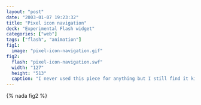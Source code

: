 ```yaml
---
layout: "post"
date: "2003-01-07 19:23:32"
title: "Pixel icon navigation"
deck: "Experimental Flash widget"
categories: ["web"]
tags: ["flash", "animation"]
fig1:
  image: "pixel-icon-navigation.gif"
fig2:
  flash: "pixel-icon-navigation.swf"
  width: "127"
  height: "513"
  caption: "I never used this piece for anything but I still find it kinda interesting."
---
```


{% nada fig2 %}
